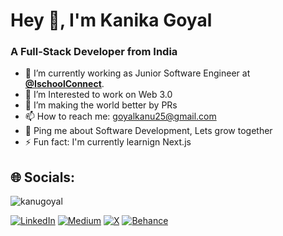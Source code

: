 <h1>Hey 👋, I'm Kanika Goyal</h1>
<h3>A Full-Stack Developer from India</h3>

- 🔭 I’m currently working as Junior Software Engineer at <strong><a target="_blank"  href="https://ischoolconnect.com/en/">@IschoolConnect</a></strong>.
- 🌱 I’m Interested to work on Web 3.0
- 👯 I’m making the world better by PRs 
- 📫 How to reach me: goyalkanu25@gmail.com
- 💬 Ping me about Software Development, Lets grow together
- ⚡ Fun fact: I'm currently learnign Next.js

## 🌐 Socials:

<img src="https://komarev.com/ghpvc/?username=kanugoyal&label=Profile%20views&color=0e75b6&style=flat" alt="kanugoyal" /> 

[![LinkedIn](https://img.shields.io/badge/LinkedIn-%230077B5.svg?logo=linkedin&logoColor=white)](https://www.linkedin.com/in/kanika-goyal25/) 
[![Medium](https://img.shields.io/badge/Medium-12100E?logo=medium&logoColor=white)](https://medium.com/@goyalkanu25) 
[![X](https://img.shields.io/twitter/url?url=https%3A%2F%2Fx.com%2FKanikagoyal25&logo=X&logoColor=white)](https://x.com/Kanikagoyal25)
[![Behance](https://img.shields.io/badge/Behance-1769ff?logo=behance&logoColor=white)](https://behance.net/shreetimohapatra)
